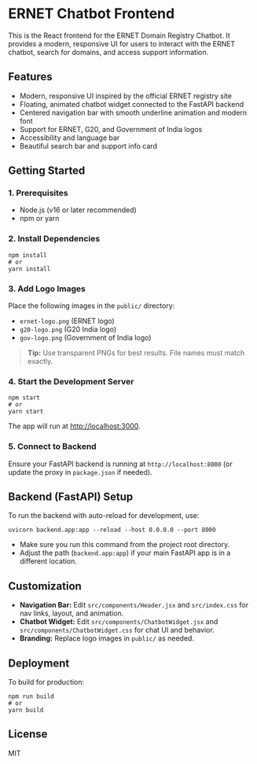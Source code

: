 # ERNET Chatbot Frontend

This is the React frontend for the ERNET Domain Registry Chatbot. It provides a modern, responsive UI for users to interact with the ERNET chatbot, search for domains, and access support information.

## Features
- Modern, responsive UI inspired by the official ERNET registry site
- Floating, animated chatbot widget connected to the FastAPI backend
- Centered navigation bar with smooth underline animation and modern font
- Support for ERNET, G20, and Government of India logos
- Accessibility and language bar
- Beautiful search bar and support info card

## Getting Started

### 1. Prerequisites
- Node.js (v16 or later recommended)
- npm or yarn

### 2. Install Dependencies
```
npm install
# or
yarn install
```

### 3. Add Logo Images
Place the following images in the `public/` directory:
- `ernet-logo.png` (ERNET logo)
- `g20-logo.png` (G20 India logo)
- `gov-logo.png` (Government of India logo)

> **Tip:** Use transparent PNGs for best results. File names must match exactly.

### 4. Start the Development Server
```
npm start
# or
yarn start
```
The app will run at [http://localhost:3000](http://localhost:3000).

### 5. Connect to Backend
Ensure your FastAPI backend is running at `http://localhost:8000` (or update the proxy in `package.json` if needed).

## Backend (FastAPI) Setup
To run the backend with auto-reload for development, use:
```
uvicorn backend.app:app --reload --host 0.0.0.0 --port 8000
```
- Make sure you run this command from the project root directory.
- Adjust the path (`backend.app:app`) if your main FastAPI app is in a different location.

## Customization
- **Navigation Bar:** Edit `src/components/Header.jsx` and `src/index.css` for nav links, layout, and animation.
- **Chatbot Widget:** Edit `src/components/ChatbotWidget.jsx` and `src/components/ChatbotWidget.css` for chat UI and behavior.
- **Branding:** Replace logo images in `public/` as needed.

## Deployment
To build for production:
```
npm run build
# or
yarn build
```

## License
MIT 